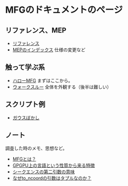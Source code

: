 # MFGのドキュメントのページ

## リファレンス、MEP

- [リファレンス](Reference.md)
- [MEPのインデックス](MEPIndex.md) 仕様の変更など

## 触って学ぶ系

- [ハローMFG](HandsOnHello.md) まずはここから。
- [ウォークスルー](Walkthrough.md) 全体を外観する（後半は難しい）

## スクリプト例

- [ガウスぼかし](examples/gauss_blur.md)

## ノート

調査した時のメモ、思想など。

- [MFGとは？](notes/WhatIsMFG.md)
- [GPGPU上の言語という性質から来る特徴](notes/LangForGPGPU.md)
- [シークエンスの第二引数の意味](notes/seq_second_arg.md)
- [なぜto_ncoordの引数はタプルなのか？](notes/WhyToNCoordArgIsTuple.md)
